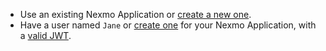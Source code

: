 - Use an existing Nexmo Application or [create a new one](/tutorials/client-sdk-generate-test-credentials).
- Have a user named `Jane` or [create one](/tutorials/client-sdk-generate-test-credentials#create-a-user) for your Nexmo Application, with a [valid JWT](/tutorials/client-sdk-generate-test-credentials).
